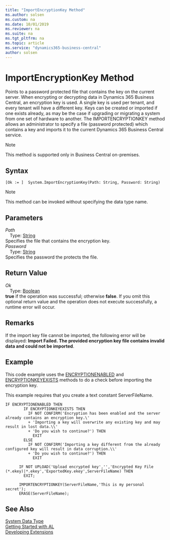 ```yaml
---
title: "ImportEncryptionKey Method"
ms.author: solsen
ms.custom: na
ms.date: 10/01/2019
ms.reviewer: na
ms.suite: na
ms.tgt_pltfrm: na
ms.topic: article
ms.service: "dynamics365-business-central"
author: solsen
---
```

[//]: # (START>DO_NOT_EDIT)
[//]: # (IMPORTANT:Do not edit any of the content between here and the END>DO_NOT_EDIT.)
[//]: # (Any modifications should be made in the .xml files in the ModernDev repo.)
# ImportEncryptionKey Method
Points to a password protected file that contains the key on the current server. When encrypting or decrypting data in Dynamics 365 Business Central, an encryption key is used. A single key is used per tenant, and every tenant will have a different key. Keys can be created or imported if one exists already, as may be the case if upgrading or migrating a system from one set of hardware to another. The IMPORTENCRYPTIONKEY method allows an administrator to specify a file (password protected) which contains a key and imports it to the current Dynamics 365 Business Central service.

> [!NOTE]
> This method is supported only in Business Central on-premises.

## Syntax
```
[Ok := ]  System.ImportEncryptionKey(Path: String, Password: String)
```
> [!NOTE]  
> This method can be invoked without specifying the data type name.  
## Parameters
*Path*  
&emsp;Type: [String](../string/string-data-type.md)  
Specifies the file that contains the encryption key.  
*Password*  
&emsp;Type: [String](../string/string-data-type.md)  
Specifies the password the protects the file.  


## Return Value
*Ok*  
&emsp;Type: [Boolean](../boolean/boolean-data-type.md)  
**true** if the operation was successful; otherwise **false**.  If you omit this optional return value and the operation does not execute successfully, a runtime error will occur.    


[//]: # (IMPORTANT: END>DO_NOT_EDIT)

## Remarks  
 If the import key file cannot be imported, the following error will be displayed: **Import Failed. The provided encryption key file contains invalid data and could not be imported**.  

## Example  
 This code example uses the [ENCRYPTIONENABLED](../../methods-auto/system/system-encryptionenabled-method.md) and [ENCRYPTIONKEYEXISTS](../../methods-auto/system/system-encryptionkeyexists-method.md) methods to do a check before importing the encryption key.  

 This example requires that you create a text constant ServerFileName.  

```  
IF ENCRYPTIONENABLED THEN  
        IF ENCRYPTIONKEYEXISTS THEN  
          IF NOT CONFIRM('Encryption has been enabled and the server already contains an encryption key.\'  
          + 'Importing a key will overwrite any existing key and may result in lost data.\\'  
          + 'Do you wish to continue?') THEN  
            EXIT  
        ELSE  
          IF NOT CONFIRM('Importing a key different from the already configured key will result in data corruption.\\'  
          + 'Do you wish to continue?') THEN  
            EXIT  

      IF NOT UPLOAD('Upload encrypted key','','Encrypted Key File (*.ekey)|*.ekey','ExportedKey.ekey',ServerFileName) THEN  
        EXIT;  

      IMPORTENCRYPTIONKEY(ServerFileName,'This is my personal secret');  
      ERASE(ServerFileName);  
```  

## See Also
[System Data Type](system-data-type.md)  
[Getting Started with AL](../../devenv-get-started.md)  
[Developing Extensions](../../devenv-dev-overview.md)